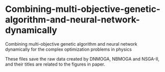 # Combining-multi-objective-genetic-algorithm-and-neural-network-dynamically
Combining multi-objective genetic algorithm and neural network dynamically for the complex optimization problems in physics

These files save the raw data created by DNMOGA, NBMOGA and NSGA-II, and their titles are related to the figures in paper.
